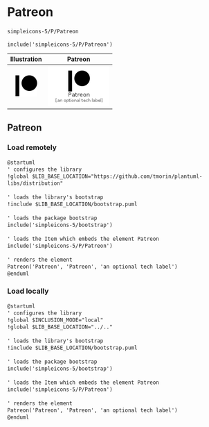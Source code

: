 # Patreon


```text
simpleicons-5/P/Patreon
```

```text
include('simpleicons-5/P/Patreon')
```



| Illustration | Patreon |
| :---: | :---: |
| ![illustration for Illustration](../../simpleicons-5/P/Patreon.png) | ![illustration for Patreon](../../simpleicons-5/P/Patreon.Local.png) |




## Patreon

### Load remotely
```plantuml
@startuml
' configures the library
!global $LIB_BASE_LOCATION="https://github.com/tmorin/plantuml-libs/distribution"

' loads the library's bootstrap
!include $LIB_BASE_LOCATION/bootstrap.puml

' loads the package bootstrap
include('simpleicons-5/bootstrap')

' loads the Item which embeds the element Patreon
include('simpleicons-5/P/Patreon')

' renders the element
Patreon('Patreon', 'Patreon', 'an optional tech label')
@enduml
```

### Load locally
```plantuml
@startuml
' configures the library
!global $INCLUSION_MODE="local"
!global $LIB_BASE_LOCATION="../.."

' loads the library's bootstrap
!include $LIB_BASE_LOCATION/bootstrap.puml

' loads the package bootstrap
include('simpleicons-5/bootstrap')

' loads the Item which embeds the element Patreon
include('simpleicons-5/P/Patreon')

' renders the element
Patreon('Patreon', 'Patreon', 'an optional tech label')
@enduml
```


